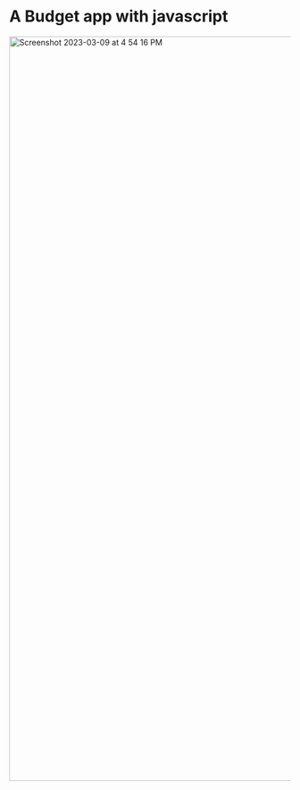 # A Budget app with javascript

<img width="1333" alt="Screenshot 2023-03-09 at 4 54 16 PM" src="https://user-images.githubusercontent.com/44643767/224169073-4307f9f2-5ddd-40f9-b44b-14c3dae1fbe7.png">

